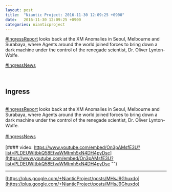 ```yaml
---
layout: post
title:  "Niantic Project: 2016-11-30 12:09:25 +0900"
date:   2016-11-30 12:09:25 +0900
categories: nianticproject
---
```

[#IngressReport](https://plus.google.com/s/%23IngressReport "") looks back at the XM Anomalies in Seoul, Melbourne and Surabaya, where Agents around the world joined forces to bring down a dark machine under the control of the renegade scientist, Dr. Oliver Lynton-Wolfe.

[#IngressNews](https://plus.google.com/s/%23IngressNews "")<div class="shared"><br /><h2>Ingress</h2><br /><a rel="nofollow" class="ot-hashtag" href="https://plus.google.com/s/%23IngressReport">#IngressReport</a> looks back at the XM Anomalies in Seoul, Melbourne and Surabaya, where Agents around the world joined forces to bring down a dark machine under the control of the renegade scientist, Dr. Oliver Lynton-Wolfe.<br /><br /><a rel="nofollow" class="ot-hashtag" href="https://plus.google.com/s/%23IngressNews">#IngressNews</a><br /><br /></div>
[#### video: https://www.youtube.com/embed/On3pAMsfE3U?list=PLDEUWItbkQ58EfvaWMtmh5xN4DH4pyDsc](https://www.youtube.com/embed/On3pAMsfE3U?list=PLDEUWItbkQ58EfvaWMtmh5xN4DH4pyDsc "")
- - -
[https://plus.google.com/+NianticProject/posts/MHsJ9Ghuxdo](https://plus.google.com/+NianticProject/posts/MHsJ9Ghuxdo)
